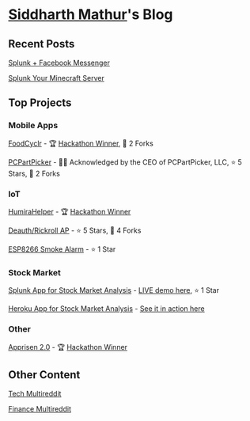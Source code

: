 # [Siddharth Mathur](https://www.smathur.tk/)'s Blog

## Recent Posts

[Splunk + Facebook Messenger](https://www.smathur.tk/splunk-messenger/)

[Splunk Your Minecraft Server](https://www.smathur.tk/SplunkMC/)

## Top Projects

### Mobile Apps

[FoodCyclr](https://github.com/sidward35/FoodCyclr) - 🏆 [Hackathon Winner](https://devpost.com/software/foodcyclr), 🍴 2 Forks

[PCPartPicker](https://github.com/sidward35/PCPartPicker) - 👨‍💼 Acknowledged by the CEO of PCPartPicker, LLC, ⭐ 5 Stars, 🍴 2 Forks

### IoT

[HumiraHelper](https://github.com/sidward35/HumiraHelper) - 🏆 [Hackathon Winner](https://twitter.com/abbvie/status/1145693699118174208)

[Deauth/Rickroll AP](https://github.com/sidward35/Deauth-RickRollAP) - ⭐ 5 Stars, 🍴 4 Forks

[ESP8266 Smoke Alarm](https://github.com/sidward35/esp8266-smoke-alarm) - ⭐ 1 Star

### Stock Market

[Splunk App for Stock Market Analysis](https://github.com/sidward35/splunk-stocks-analysis) - [LIVE demo here](http://35.236.34.183:8000), ⭐ 1 Star

[Heroku App for Stock Market Analysis](https://github.com/sidward35/heroku-stocks-analysis) - [See it in action here](https://djia-list.herokuapp.com)

### Other

[Apprisen 2.0](https://github.com/sidward35/Apprisen2.0) - 🏆 [Hackathon Winner](https://twitter.com/Apprisen/status/1185649343870582784)

## Other Content

[Tech Multireddit](https://www.smathur.tk/tech)

[Finance Multireddit](https://www.smathur.tk/money)
